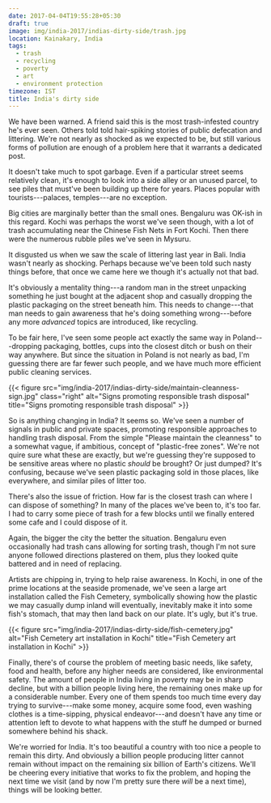 ```yaml
---
date: 2017-04-04T19:55:28+05:30
draft: true
image: img/india-2017/indias-dirty-side/trash.jpg
location: Kainakary, India
tags:
  - trash
  - recycling
  - poverty
  - art
  - environment protection
timezone: IST
title: India's dirty side
---
```


We have been warned. A friend said this is the most trash-infested country he's ever seen. Others told told hair-spiking stories of public defecation and littering. We're not nearly as shocked as we expected to be, but still various forms of pollution are enough of a problem here that it warrants a dedicated post.

<!--more-->

It doesn't take much to spot garbage. Even if a particular street seems relatively clean, it's enough to look into a side alley or an unused parcel, to see piles that must've been building up there for years. Places popular with tourists---palaces, temples---are no exception.

Big cities are marginally better than the small ones. Bengaluru was OK-ish in this regard. Kochi was perhaps the worst we've seen though, with a lot of trash accumulating near the Chinese Fish Nets in Fort Kochi. Then there were the numerous rubble piles we've seen in Mysuru.

It disgusted us when we saw the scale of littering last year in Bali. India wasn't nearly as shocking. Perhaps because we've been told such nasty things before, that once we came here we though it's actually not that bad.

It's obviously a mentality thing---a random man in the street unpacking something he just bought at the adjacent shop and casually dropping the plastic packaging on the street beneath him. This needs to change---that man needs to gain awareness that he's doing something wrong---before any more _advanced_ topics are introduced, like recycling.

To be fair here, I've seen some people act exactly the same way in Poland---dropping packaging, bottles, cups into the closest ditch or bush on their way anywhere. But since the situation in Poland is not nearly as bad, I'm guessing there are far fewer such people, and we have much more efficient public cleaning services.

{{< figure src="img/india-2017/indias-dirty-side/maintain-cleanness-sign.jpg" class="right" alt="Signs promoting responsible trash disposal" title="Signs promoting responsible trash disposal" >}}

So is anything changing in India? It seems so. We've seen a number of signals in public and private spaces, promoting responsible approaches to handling trash disposal. From the simple "Please maintain the cleanness" to a somewhat vague, if ambitious, concept of "plastic-free zones". We're not quire sure what these are exactly, but we're guessing they're supposed to be sensitive areas where no plastic _should_ be brought? Or just dumped? It's confusing, because we've seen plastic packaging sold in those places, like everywhere, and similar piles of litter too.

There's also the issue of friction. How far is the closest trash can where I can dispose of something? In many of the places we've been to, it's too far. I had to carry some piece of trash for a few blocks until we finally entered some cafe and I could dispose of it.

Again, the bigger the city the better the situation. Bengaluru even occasionally had trash cans allowing for sorting trash, though I'm not sure anyone followed directions plastered on them, plus they looked quite battered and in need of replacing.

Artists are chipping in, trying to help raise awareness. In Kochi, in one of the prime locations at the seaside promenade, we've seen a large art installation called the Fish Cemetery, symbolically showing how the plastic we may casually dump inland will eventually, inevitably make it into some fish's stomach, that may then land back on our plate. It's ugly, but it's true.

{{< figure src="img/india-2017/indias-dirty-side/fish-cemetery.jpg" alt="Fish Cemetery art installation in Kochi" title="Fish Cemetery art installation in Kochi" >}}

Finally, there's of course the problem of meeting basic needs, like safety, food and health, before any higher needs are considered, like environmental safety. The amount of people in India living in poverty may be in sharp decline, but with a billion people living here, the remaining ones make up for a considerable number. Every one of them spends too much time every day trying to survive---make some money, acquire some food, even washing clothes is a time-sipping, physical endeavor---and doesn't have any time or attention left to devote to what happens with the stuff he dumped or burned somewhere behind his shack.

We're worried for India. It's too beautiful a country with too nice a people to remain this dirty. And obviously a billion people producing litter cannot remain without impact on the remaining six billion of Earth's citizens. We'll be cheering every initiative that works to fix the problem, and hoping the next time we visit (and by now I'm pretty sure there _will_ be a next time), things will be looking better.
